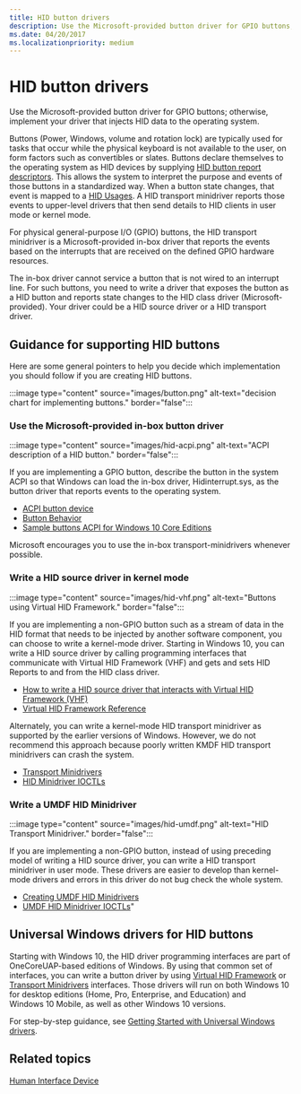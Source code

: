 ```yaml
---
title: HID button drivers
description: Use the Microsoft-provided button driver for GPIO buttons; otherwise, implement your driver that injects HID data to the operating system.
ms.date: 04/20/2017
ms.localizationpriority: medium
---
```


# HID button drivers

Use the Microsoft-provided button driver for GPIO buttons; otherwise, implement your driver that injects HID data to the operating system.

Buttons (Power, Windows, volume and rotation lock) are typically used for tasks that occur while the physical keyboard is not available to the user, on form factors such as convertibles or slates. Buttons declare themselves to the operating system as HID devices by supplying [HID button report descriptors](./acpi-button-device.md). This allows the system to interpret the purpose and events of those buttons in a standardized way. When a button state changes, that event is mapped to a [HID Usages](hid-usages.md). A HID transport minidriver reports those events to upper-level drivers that then send details to HID clients in user mode or kernel mode.

For physical general-purpose I/O (GPIO) buttons, the HID transport minidriver is a Microsoft-provided in-box driver that reports the events based on the interrupts that are received on the defined GPIO hardware resources.

The in-box driver cannot service a button that is not wired to an interrupt line. For such buttons, you need to write a driver that exposes the button as a HID button and reports state changes to the HID class driver (Microsoft-provided). Your driver could be a HID source driver or a HID transport driver.

## Guidance for supporting HID buttons

Here are some general pointers to help you decide which implementation you should follow if you are creating HID buttons.

:::image type="content" source="images/button.png" alt-text="decision chart for implementing buttons." border="false":::

### Use the Microsoft-provided in-box button driver

:::image type="content" source="images/hid-acpi.png" alt-text="ACPI description of a HID button." border="false":::

If you are implementing a GPIO button, describe the button in the system ACPI so that Windows can load the in-box driver, Hidinterrupt.sys, as the button driver that reports events to the operating system.

- [ACPI button device](acpi-button-device.md)
- [Button Behavior](../gpiobtn/button-behavior.md)
- [Sample buttons ACPI for Windows 10 Core Editions](acpi-button-device.md#sample-acpi-button-device-for-windows-10-core-os-editions)

Microsoft encourages you to use the in-box transport-minidrivers whenever possible.

### Write a HID source driver in kernel mode

:::image type="content" source="images/hid-vhf.png" alt-text="Buttons using Virtual HID Framework." border="false":::

If you are implementing a non-GPIO button such as a stream of data in the HID format that needs to be injected by another software component, you can choose to write a kernel-mode driver. Starting in Windows 10, you can write a HID source driver by calling programming interfaces that communicate with Virtual HID Framework (VHF) and gets and sets HID Reports to and from the HID class driver.

- [How to write a HID source driver that interacts with Virtual HID Framework (VHF)](virtual-hid-framework--vhf-.md)
- [Virtual HID Framework Reference](/windows-hardware/drivers/ddi/_hid/)

Alternately, you can write a kernel-mode HID transport minidriver as supported by the earlier versions of Windows. However, we do not recommend this approach because poorly written KMDF HID transport minidrivers can crash the system.

- [Transport Minidrivers](transport-minidrivers.md)
- [HID Minidriver IOCTLs](/windows-hardware/drivers/ddi/_hid/#hid-class-driver-ioctls)

### Write a UMDF HID Minidriver

:::image type="content" source="images/hid-umdf.png" alt-text="HID Transport Minidriver." border="false":::

If you are implementing a non-GPIO button, instead of using preceding model of writing a HID source driver, you can write a HID transport minidriver in user mode. These drivers are easier to develop than kernel-mode drivers and errors in this driver do not bug check the whole system.

- [Creating UMDF HID Minidrivers](../wdf/creating-umdf-hid-minidrivers.md)
- [UMDF HID Minidriver IOCTLs](/previous-versions/hh463977(v=vs.85))"

## Universal Windows drivers for HID buttons

Starting with Windows 10, the HID driver programming interfaces are part of OneCoreUAP-based editions of Windows. By using that common set of interfaces, you can write a button driver by using [Virtual HID Framework](/windows-hardware/drivers/ddi/_hid) or [Transport Minidrivers](transport-minidrivers.md) interfaces. Those drivers will run on both Windows 10 for desktop editions (Home, Pro, Enterprise, and Education) and Windows 10 Mobile, as well as other Windows 10 versions.

For step-by-step guidance, see [Getting Started with Universal Windows drivers](/windows-hardware/drivers).

## Related topics

[Human Interface Device](./index.md)
